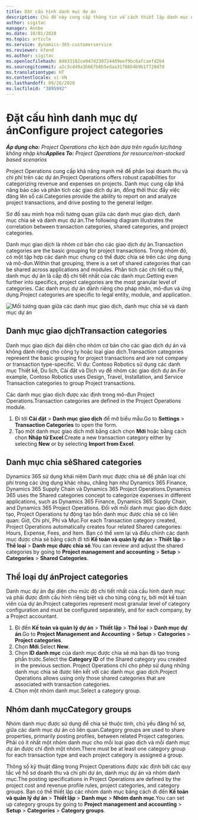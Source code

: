 ```yaml
---
title: Đặt cấu hình danh mục dự án
description: Chủ đề này cung cấp thông tin về cách thiết lập danh mục dự án.
author: sigitac
manager: Annbe
ms.date: 10/01/2020
ms.topic: article
ms.service: dynamics-365-customerservice
ms.reviewer: kfend
ms.author: sigitac
ms.openlocfilehash: 84033182ce047d230724409eef9bc6afcaefd2b4
ms.sourcegitcommit: a2c3cd49a3b667b8b5edaa31788b4b9b1f728d78
ms.translationtype: HT
ms.contentlocale: vi-VN
ms.lasthandoff: 09/28/2020
ms.locfileid: "3895992"
---
```

# <a name="configure-project-categories"></a><span data-ttu-id="8cd65-103">Đặt cấu hình danh mục dự án</span><span class="sxs-lookup"><span data-stu-id="8cd65-103">Configure project categories</span></span>

<span data-ttu-id="8cd65-104">_**Áp dụng cho:** Project Operations cho kịch bản dựa trên nguồn lực/hàng không nhập kho_</span><span class="sxs-lookup"><span data-stu-id="8cd65-104">_**Applies To:** Project Operations for resource/non-stocked based scenarios_</span></span>

<span data-ttu-id="8cd65-105">Project Operations cung cấp khả năng mạnh mẽ để phân loại doanh thu và chi phí trên các dự án.</span><span class="sxs-lookup"><span data-stu-id="8cd65-105">Project Operations offers robust capabilities for categorizing revenue and expenses on projects.</span></span> <span data-ttu-id="8cd65-106">Danh mục cung cấp khả năng báo cáo và phân tích các giao dịch dự án, đồng thời thúc đẩy việc đăng lên sổ cái.</span><span class="sxs-lookup"><span data-stu-id="8cd65-106">Categories provide the ability to report on and analyze project transactions, and drive posting to the general ledger.</span></span>

<span data-ttu-id="8cd65-107">Sơ đồ sau minh họa mối tương quan giữa các danh mục giao dịch, danh mục chia sẻ và danh mục dự án.</span><span class="sxs-lookup"><span data-stu-id="8cd65-107">The following diagram illustrates the correlation between transaction categories, shared categories, and project categories.</span></span> 

<span data-ttu-id="8cd65-108">Danh mục giao dịch là nhóm cơ bản cho các giao dịch dự án.</span><span class="sxs-lookup"><span data-stu-id="8cd65-108">Transaction categories are the basic grouping for project transactions.</span></span> <span data-ttu-id="8cd65-109">Trong nhóm đó, có một tập hợp các danh mục chung có thể được chia sẻ trên các ứng dụng và mô-đun.</span><span class="sxs-lookup"><span data-stu-id="8cd65-109">Within that grouping, there is a set of shared categories that can be shared across applications and modules.</span></span> <span data-ttu-id="8cd65-110">Phân tích các chi tiết cụ thể, danh mục dự án là cấp độ chi tiết nhất của các danh mục.</span><span class="sxs-lookup"><span data-stu-id="8cd65-110">Getting even further into specifics, project categories are the most granular level of categories.</span></span> <span data-ttu-id="8cd65-111">Các danh mục dự án dành riêng cho pháp nhân, mô-đun và ứng dụng.</span><span class="sxs-lookup"><span data-stu-id="8cd65-111">Project categories are specific to legal entity, module, and application.</span></span>

![Mối tương quan giữa các danh mục giao dịch, danh mục chia sẻ và danh mục dự án](media/project-categories.png)

## <a name="transaction-categories"></a><span data-ttu-id="8cd65-113">Danh mục giao dịch</span><span class="sxs-lookup"><span data-stu-id="8cd65-113">Transaction categories</span></span>

<span data-ttu-id="8cd65-114">Danh mục giao dịch đại diện cho nhóm cơ bản cho các giao dịch dự án và không dành riêng cho công ty hoặc loại giao dịch.</span><span class="sxs-lookup"><span data-stu-id="8cd65-114">Transaction categories represent the basic grouping for project transactions and are not company or transaction type-specific.</span></span> <span data-ttu-id="8cd65-115">Ví dụ: Contoso Robotics sử dụng các danh mục Thiết kế, Du lịch, Cài đặt và Dịch vụ để nhóm các giao dịch dự án.</span><span class="sxs-lookup"><span data-stu-id="8cd65-115">For example, Contoso Robotics uses Design, Travel, Installation, and Service Transaction categories to group Project transactions.</span></span>

<span data-ttu-id="8cd65-116">Các danh mục giao dịch được xác định trong mô-đun Project Operations.</span><span class="sxs-lookup"><span data-stu-id="8cd65-116">Transaction categories are defined in the Project Operations module.</span></span> 
1. <span data-ttu-id="8cd65-117">Đi tới **Cài đặt** \> **Danh mục giao dịch** để mở biểu mẫu.</span><span class="sxs-lookup"><span data-stu-id="8cd65-117">Go to **Settings** \> **Transaction Categories** to open the form.</span></span> 
2. <span data-ttu-id="8cd65-118">Tạo một danh mục giao dịch mới bằng cách chọn **Mới** hoặc bằng cách chọn **Nhập từ Excel**.</span><span class="sxs-lookup"><span data-stu-id="8cd65-118">Create a new transaction category either by selecting **New** or by selecting **Import from Excel**.</span></span>

## <a name="shared-categories"></a><span data-ttu-id="8cd65-119">Danh mục chia sẻ</span><span class="sxs-lookup"><span data-stu-id="8cd65-119">Shared categories</span></span>

<span data-ttu-id="8cd65-120">Dynamics 365 sử dụng khái niệm Danh mục được chia sẻ để phân loại chi phí trong các ứng dụng khác nhau, chẳng hạn như Dynamics 365 Finance, Dynamics 365 Supply Chain và Dynamics 365 Project Operations.</span><span class="sxs-lookup"><span data-stu-id="8cd65-120">Dynamics 365 uses the Shared categories concept to categorize expenses in different applications, such as Dynamics 365 Finance, Dynamics 365 Supply Chain, and Dynamics 365 Project Operations.</span></span> <span data-ttu-id="8cd65-121">Đối với mỗi danh mục giao dịch được tạo, Project Operations tự động tạo bốn danh mục được chia sẻ có liên quan: Giờ, Chi phí, Phí và Mục.</span><span class="sxs-lookup"><span data-stu-id="8cd65-121">For each Transaction category created, Project Operations automatically creates four related Shared categories: Hours, Expense, Fees, and Item.</span></span> <span data-ttu-id="8cd65-122">Bạn có thể xem lại và điều chỉnh các danh mục được chia sẻ bằng cách đi tới **Kế toán và quản lý dự án** \> **Thiết lập** \> **Thể loại** \> **Danh mục được chia sẻ**.</span><span class="sxs-lookup"><span data-stu-id="8cd65-122">You can review and adjust the shared categories by going to **Project management and accounting** \> **Setup** \> **Categories** \> **Shared Categories**.</span></span>

## <a name="project-categories"></a><span data-ttu-id="8cd65-123">Thể loại dự án</span><span class="sxs-lookup"><span data-stu-id="8cd65-123">Project categories</span></span>

<span data-ttu-id="8cd65-124">Danh mục dự án đại diện cho mức độ chi tiết nhất của cấu hình danh mục và phải được định cấu hình riêng biệt và cho từng công ty, bởi một kế toán viên của dự án.</span><span class="sxs-lookup"><span data-stu-id="8cd65-124">Project categories represent most granular level of category configuration and must be configured separately, and for each company, by a Project accountant.</span></span>

1. <span data-ttu-id="8cd65-125">Đi đến **Kế toán và quản lý dự án** \> **Thiết lập** \> **Thể loại** \> **Danh mục dự án**.</span><span class="sxs-lookup"><span data-stu-id="8cd65-125">Go to **Project Management and Accounting** \> **Setup** \> **Categories** \> **Project categories**.</span></span>
2. <span data-ttu-id="8cd65-126">Chọn **Mới**.</span><span class="sxs-lookup"><span data-stu-id="8cd65-126">Select **New**.</span></span>
3. <span data-ttu-id="8cd65-127">Chọn **ID danh mục** của danh mục được chia sẻ mà bạn đã tạo trong phần trước.</span><span class="sxs-lookup"><span data-stu-id="8cd65-127">Select the **Category ID** of the Shared category you created in the previous section.</span></span> <span data-ttu-id="8cd65-128">Project Operations chỉ cho phép sử dụng những danh mục chia sẻ được liên kết với các danh mục giao dịch.</span><span class="sxs-lookup"><span data-stu-id="8cd65-128">Project Operations allows using only those shared categories that are associated with transaction categories.</span></span>
4. <span data-ttu-id="8cd65-129">Chọn một nhóm danh mục.</span><span class="sxs-lookup"><span data-stu-id="8cd65-129">Select a category group.</span></span>

## <a name="category-groups"></a><span data-ttu-id="8cd65-130">Nhóm danh mục</span><span class="sxs-lookup"><span data-stu-id="8cd65-130">Category groups</span></span>

<span data-ttu-id="8cd65-131">Nhóm danh mục được sử dụng để chia sẻ thuộc tính, chủ yếu đăng hồ sơ, giữa các danh mục dự án có liên quan.</span><span class="sxs-lookup"><span data-stu-id="8cd65-131">Category groups are used to share properties, primarily posting profiles, between related Project categories.</span></span> <span data-ttu-id="8cd65-132">Phải có ít nhất một nhóm danh mục cho mỗi loại giao dịch và mỗi danh mục dự án được chỉ định một nhóm.</span><span class="sxs-lookup"><span data-stu-id="8cd65-132">There must be at least one category group for each transaction type and each project category is assigned a group.</span></span>

<span data-ttu-id="8cd65-133">Thông số kỹ thuật đăng trong Project Operations được xác định bởi các quy tắc về hồ sơ doanh thu và chi phí dự án, danh mục dự án và nhóm danh mục.</span><span class="sxs-lookup"><span data-stu-id="8cd65-133">The posting specifications in Project Operations are defined by the project cost and revenue profile rules, project categories, and category groups.</span></span> <span data-ttu-id="8cd65-134">Bạn có thể thiết lập các nhóm danh mục bằng cách đi đến **Kế toán và quản lý dự án** \> **Thiết lập** \> **Danh mục** \> **Nhóm danh mục**.</span><span class="sxs-lookup"><span data-stu-id="8cd65-134">You can set up category groups by going to **Project management and accounting** \> **Setup** \> **Categories** \> **Category groups**.</span></span>
